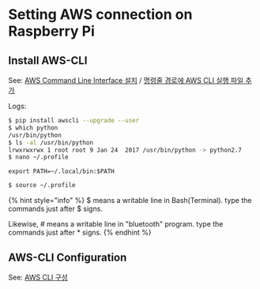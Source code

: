# Setting AWS connection on Raspberry Pi

## Install AWS-CLI

See: [AWS Command Line Interface 설치](https://docs.aws.amazon.com/ko_kr/cli/latest/userguide/installing.html) / [명령줄 경로에 AWS CLI 실행 파일 추가](https://docs.aws.amazon.com/ko_kr/cli/latest/userguide/awscli-install-linux.html#awscli-install-linux-path)

Logs:

```bash
$ pip install awscli --upgrade --user
$ which python
/usr/bin/python
$ ls -al /usr/bin/python
lrwxrwxrwx 1 root root 9 Jan 24  2017 /usr/bin/python -> python2.7
$ nano ~/.profile
```

```text
export PATH=~/.local/bin:$PATH
```

```bash
$ source ~/.profile
```

{% hint style="info" %}
$ means a writable line in Bash\(Terminal\). type the commands just after $ signs.

Likewise, \# means a writable line in "bluetooth" program. type the commands just after \* signs.
{% endhint %}

## AWS-CLI Configuration

See: [AWS CLI 구성](https://docs.aws.amazon.com/ko_kr/cli/latest/userguide/cli-chap-getting-started.html) 

























